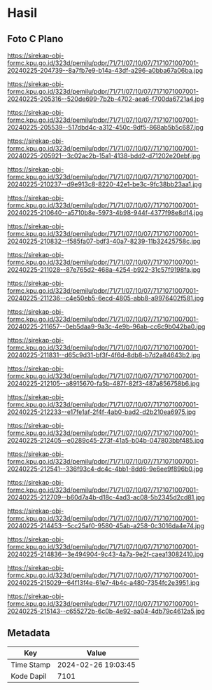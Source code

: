 # Hasil

## Foto C Plano

https://sirekap-obj-formc.kpu.go.id/323d/pemilu/pdpr/71/71/07/10/07/7171071007001-20240225-204739--8a7fb7e9-b14a-43df-a296-a0bba67a06ba.jpg

https://sirekap-obj-formc.kpu.go.id/323d/pemilu/pdpr/71/71/07/10/07/7171071007001-20240225-205316--520de699-7b2b-4702-aea6-f700da6721a4.jpg

https://sirekap-obj-formc.kpu.go.id/323d/pemilu/pdpr/71/71/07/10/07/7171071007001-20240225-205539--517dbd4c-a312-450c-9df5-868ab5b5c687.jpg

https://sirekap-obj-formc.kpu.go.id/323d/pemilu/pdpr/71/71/07/10/07/7171071007001-20240225-205921--3c02ac2b-15a1-4138-bdd2-d71202e20ebf.jpg

https://sirekap-obj-formc.kpu.go.id/323d/pemilu/pdpr/71/71/07/10/07/7171071007001-20240225-210237--d9e913c8-8220-42e1-be3c-9fc38bb23aa1.jpg

https://sirekap-obj-formc.kpu.go.id/323d/pemilu/pdpr/71/71/07/10/07/7171071007001-20240225-210640--a5710b8e-5973-4b98-944f-4377f98e8d14.jpg

https://sirekap-obj-formc.kpu.go.id/323d/pemilu/pdpr/71/71/07/10/07/7171071007001-20240225-210832--f585fa07-bdf3-40a7-8239-11b32425758c.jpg

https://sirekap-obj-formc.kpu.go.id/323d/pemilu/pdpr/71/71/07/10/07/7171071007001-20240225-211028--87e765d2-468a-4254-b922-31c57f9198fa.jpg

https://sirekap-obj-formc.kpu.go.id/323d/pemilu/pdpr/71/71/07/10/07/7171071007001-20240225-211236--c4e50eb5-6ecd-4805-abb8-a9976402f581.jpg

https://sirekap-obj-formc.kpu.go.id/323d/pemilu/pdpr/71/71/07/10/07/7171071007001-20240225-211657--0eb5daa9-9a3c-4e9b-96ab-cc6c9b042ba0.jpg

https://sirekap-obj-formc.kpu.go.id/323d/pemilu/pdpr/71/71/07/10/07/7171071007001-20240225-211831--d65c9d31-bf3f-4f6d-8db8-b7d2a84643b2.jpg

https://sirekap-obj-formc.kpu.go.id/323d/pemilu/pdpr/71/71/07/10/07/7171071007001-20240225-212105--a8915670-fa5b-487f-82f3-487a856758b6.jpg

https://sirekap-obj-formc.kpu.go.id/323d/pemilu/pdpr/71/71/07/10/07/7171071007001-20240225-212233--e17fe1af-2f4f-4ab0-bad2-d2b210ea6975.jpg

https://sirekap-obj-formc.kpu.go.id/323d/pemilu/pdpr/71/71/07/10/07/7171071007001-20240225-212405--e0289c45-273f-41a5-b04b-047803bbf485.jpg

https://sirekap-obj-formc.kpu.go.id/323d/pemilu/pdpr/71/71/07/10/07/7171071007001-20240225-212541--336f93c4-dc4c-4bb1-8dd6-9e6ee9f896b0.jpg

https://sirekap-obj-formc.kpu.go.id/323d/pemilu/pdpr/71/71/07/10/07/7171071007001-20240225-212709--b60d7a4b-d18c-4ad3-ac08-5b2345d2cd81.jpg

https://sirekap-obj-formc.kpu.go.id/323d/pemilu/pdpr/71/71/07/10/07/7171071007001-20240225-214453--5cc25af0-9580-45ab-a258-0c3016da4e74.jpg

https://sirekap-obj-formc.kpu.go.id/323d/pemilu/pdpr/71/71/07/10/07/7171071007001-20240225-214836--3e494904-9c43-4a7a-9e2f-caea13082410.jpg

https://sirekap-obj-formc.kpu.go.id/323d/pemilu/pdpr/71/71/07/10/07/7171071007001-20240225-215029--64f13f4e-61e7-4b4c-a480-7354fc2e3951.jpg

https://sirekap-obj-formc.kpu.go.id/323d/pemilu/pdpr/71/71/07/10/07/7171071007001-20240225-215143--c655272b-6c0b-4e92-aa04-4db79c4612a5.jpg


## Metadata

| Key        | Value               |
| ---------- | ------------------- |
| Time Stamp | 2024-02-26 19:03:45 |
| Kode Dapil | 7101                |



